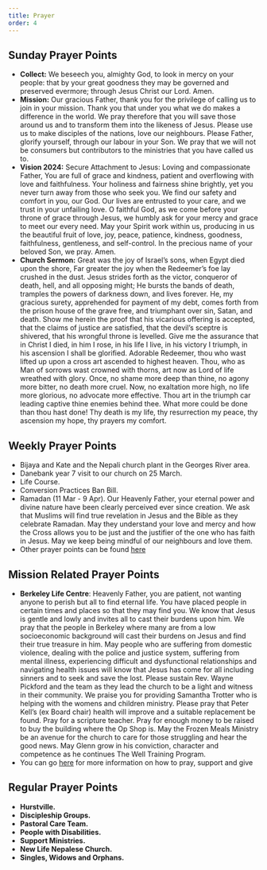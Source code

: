 ```yaml
---
title: Prayer
order: 4
---
```


## Sunday Prayer Points


  
- **Collect:** We beseech you, almighty God, to look in mercy on your people: that by your great goodness they may be governed and preserved evermore; through Jesus Christ our Lord. Amen.
- **Mission:** Our gracious Father, thank you for the privilege of calling us to join in your mission. Thank you that under you what we do makes a difference in the world. We pray therefore that you will save those around us and to transform them into the likeness of Jesus. Please use us to make disciples of the nations, love our neighbours. Please Father, glorify yourself, through our labour in your Son. We pray that we will not be consumers but contributors to the ministries that you have called us to. 
- **Vision 2024:** Secure Attachment to Jesus: Loving and compassionate Father, You are full of grace and kindness, patient and overflowing with love and faithfulness. Your holiness and fairness shine brightly, yet you never turn away from those who seek you. We find our safety and comfort in you, our God. Our lives are entrusted to your care, and we trust in your unfailing love. O faithful God, as we come before your throne of grace through Jesus, we humbly ask for your mercy and grace to meet our every need. May your Spirit work within us, producing in us the beautiful fruit of love, joy, peace, patience, kindness, goodness, faithfulness, gentleness, and self-control. In the precious name of your beloved Son, we pray. Amen.
- **Church Sermon:**
Great was the joy of Israel’s sons,
  when Egypt died upon the shore,
  Far greater the joy
  when the Redeemer’s foe lay crushed
  in the dust.
Jesus strides forth as the victor,
  conqueror of death, hell, and all opposing
  might;
He bursts the bands of death,
  tramples the powers of darkness down,
  and lives forever.
He, my gracious surety,
  apprehended for payment of my debt,
  comes forth from the prison house of the grave
  free, and triumphant over sin, Satan, and death.
Show me herein the proof that his vicarious offering
  is accepted,
  that the claims of justice are satisfied,
  that the devil’s sceptre is shivered,
  that his wrongful throne is levelled.
Give me the assurance that in Christ I died,
  in him I rose,
  in his life I live, in his victory I triumph,
  in his ascension I shall be glorified.
Adorable Redeemer,
  thou who wast lifted up upon a cross
  art ascended to highest heaven.
Thou, who as Man of sorrows
  wast crowned with thorns,
  art now as Lord of life wreathed with glory.
Once, no shame more deep than thine,
  no agony more bitter,
  no death more cruel.
Now, no exaltation more high,
  no life more glorious,
  no advocate more effective.
Thou art in the triumph car leading captive
  thine enemies behind thee.
What more could be done than thou hast done!
  Thy death is my life,
  thy resurrection my peace,
  thy ascension my hope,
  thy prayers my comfort.





## Weekly Prayer Points
- Bijaya and Kate and the Nepali church plant in the Georges River area.
- Danebank year 7 visit to our church on 25 March. 
- Life Course. 
- Conversion Practices Ban Bill. 
- Ramadan (11 Mar - 9 Apr). Our Heavenly Father, your eternal power and divine nature have been clearly perceived ever since creation. We ask that Muslims will find true revelation in Jesus and the Bible as they celebrate Ramadan. May they understand your love and mercy and how the Cross allows you to be just and the justifier of the one who has faith in Jesus. May we keep being mindful of our neighbours and love them.
- Other prayer points can be found [here](https://stgeorgeshurstville.org.au/prayer)

## Mission Related Prayer Points

- **Berkeley Life Centre**: Heavenly Father, you are patient, not wanting anyone to perish but all to find eternal life. You have placed people in certain times and places so that they may find you. We know that Jesus is gentle and lowly and invites all to cast their burdens upon him. We pray that the people in Berkeley where many are from a low socioeconomic background will cast their burdens on Jesus and find their true treasure in him. May people who are suffering from domestic violence, dealing with the police and justice system, suffering from mental illness, experiencing difficult and dysfunctional relationships and navigating health issues will know that Jesus has come for all including sinners and to seek and save the lost. Please sustain Rev. Wayne Pickford and the team as they lead the church to be a light and witness in their community. We praise you for providing Samantha Trotter who is helping with the womens and children ministry. Please pray that Peter Kell’s (ex Board chair) health will improve and a suitable replacement be found. Pray for a scripture teacher. Pray for enough money to be raised to buy the building where the Op Shop is. May the Frozen Meals Ministry be an avenue for the church to care for those struggling and hear the good news. May Glenn grow in his conviction, character and competence as he continues The Well Training Program. 
- You can go [here](https://stgeorgeshurstville.org.au/mission-partners) for more information on how to pray, support and give

## Regular Prayer Points
- **Hurstville.**
- **Discipleship Groups.**
- **Pastoral Care Team.**
- **People with Disabilities.**
- **Support Ministries.**
- **New Life Nepalese Church.**
- **Singles, Widows and Orphans.**
